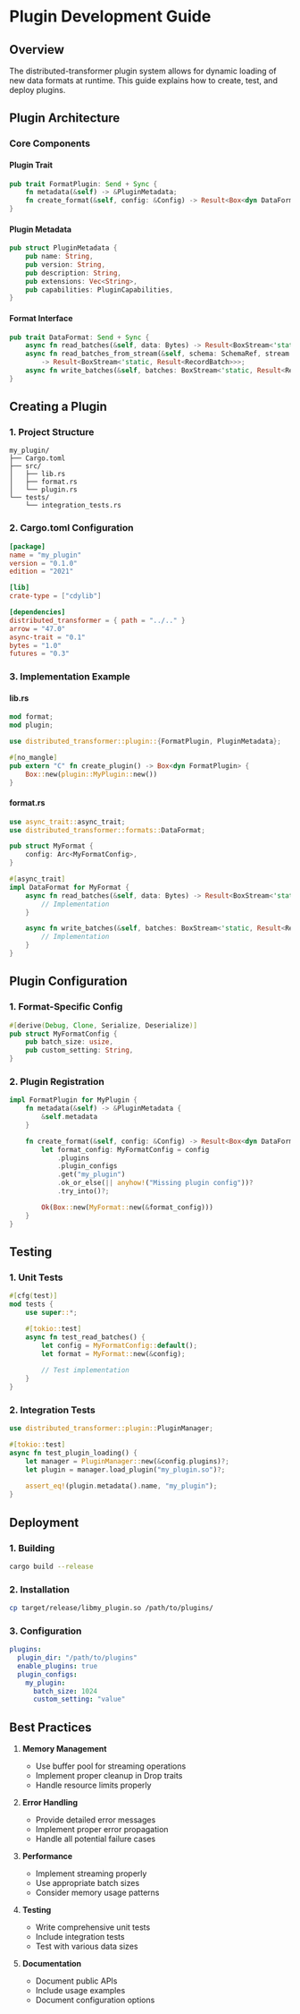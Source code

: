 # Plugin Development Guide

## Overview
The distributed-transformer plugin system allows for dynamic loading of new data formats at runtime. This guide explains how to create, test, and deploy plugins.

## Plugin Architecture

### Core Components

#### Plugin Trait
```rust
pub trait FormatPlugin: Send + Sync {
    fn metadata(&self) -> &PluginMetadata;
    fn create_format(&self, config: &Config) -> Result<Box<dyn DataFormat + Send + Sync>>;
}
```

#### Plugin Metadata
```rust
pub struct PluginMetadata {
    pub name: String,
    pub version: String,
    pub description: String,
    pub extensions: Vec<String>,
    pub capabilities: PluginCapabilities,
}
```

#### Format Interface
```rust
pub trait DataFormat: Send + Sync {
    async fn read_batches(&self, data: Bytes) -> Result<BoxStream<'static, Result<RecordBatch>>>;
    async fn read_batches_from_stream(&self, schema: SchemaRef, stream: DataStream) 
        -> Result<BoxStream<'static, Result<RecordBatch>>>;
    async fn write_batches(&self, batches: BoxStream<'static, Result<RecordBatch>>) -> Result<Bytes>;
}
```

## Creating a Plugin

### 1. Project Structure
```
my_plugin/
├── Cargo.toml
├── src/
│   ├── lib.rs
│   ├── format.rs
│   └── plugin.rs
└── tests/
    └── integration_tests.rs
```

### 2. Cargo.toml Configuration
```toml
[package]
name = "my_plugin"
version = "0.1.0"
edition = "2021"

[lib]
crate-type = ["cdylib"]

[dependencies]
distributed_transformer = { path = "../.." }
arrow = "47.0"
async-trait = "0.1"
bytes = "1.0"
futures = "0.3"
```

### 3. Implementation Example

#### lib.rs
```rust
mod format;
mod plugin;

use distributed_transformer::plugin::{FormatPlugin, PluginMetadata};

#[no_mangle]
pub extern "C" fn create_plugin() -> Box<dyn FormatPlugin> {
    Box::new(plugin::MyPlugin::new())
}
```

#### format.rs
```rust
use async_trait::async_trait;
use distributed_transformer::formats::DataFormat;

pub struct MyFormat {
    config: Arc<MyFormatConfig>,
}

#[async_trait]
impl DataFormat for MyFormat {
    async fn read_batches(&self, data: Bytes) -> Result<BoxStream<'static, Result<RecordBatch>>> {
        // Implementation
    }

    async fn write_batches(&self, batches: BoxStream<'static, Result<RecordBatch>>) -> Result<Bytes> {
        // Implementation
    }
}
```

## Plugin Configuration

### 1. Format-Specific Config
```rust
#[derive(Debug, Clone, Serialize, Deserialize)]
pub struct MyFormatConfig {
    pub batch_size: usize,
    pub custom_setting: String,
}
```

### 2. Plugin Registration
```rust
impl FormatPlugin for MyPlugin {
    fn metadata(&self) -> &PluginMetadata {
        &self.metadata
    }

    fn create_format(&self, config: &Config) -> Result<Box<dyn DataFormat + Send + Sync>> {
        let format_config: MyFormatConfig = config
            .plugins
            .plugin_configs
            .get("my_plugin")
            .ok_or_else(|| anyhow!("Missing plugin config"))?
            .try_into()?;

        Ok(Box::new(MyFormat::new(&format_config)))
    }
}
```

## Testing

### 1. Unit Tests
```rust
#[cfg(test)]
mod tests {
    use super::*;

    #[tokio::test]
    async fn test_read_batches() {
        let config = MyFormatConfig::default();
        let format = MyFormat::new(&config);
        
        // Test implementation
    }
}
```

### 2. Integration Tests
```rust
use distributed_transformer::plugin::PluginManager;

#[tokio::test]
async fn test_plugin_loading() {
    let manager = PluginManager::new(&config.plugins)?;
    let plugin = manager.load_plugin("my_plugin.so")?;
    
    assert_eq!(plugin.metadata().name, "my_plugin");
}
```

## Deployment

### 1. Building
```bash
cargo build --release
```

### 2. Installation
```bash
cp target/release/libmy_plugin.so /path/to/plugins/
```

### 3. Configuration
```yaml
plugins:
  plugin_dir: "/path/to/plugins"
  enable_plugins: true
  plugin_configs:
    my_plugin:
      batch_size: 1024
      custom_setting: "value"
```

## Best Practices

1. **Memory Management**
   - Use buffer pool for streaming operations
   - Implement proper cleanup in Drop traits
   - Handle resource limits properly

2. **Error Handling**
   - Provide detailed error messages
   - Implement proper error propagation
   - Handle all potential failure cases

3. **Performance**
   - Implement streaming properly
   - Use appropriate batch sizes
   - Consider memory usage patterns

4. **Testing**
   - Write comprehensive unit tests
   - Include integration tests
   - Test with various data sizes

5. **Documentation**
   - Document public APIs
   - Include usage examples
   - Document configuration options
